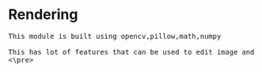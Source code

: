 # Rendering

<pre>
This module is built using opencv,pillow,math,numpy

This has lot of features that can be used to edit image and also create image stack that can be used for creating animation
<\pre>
